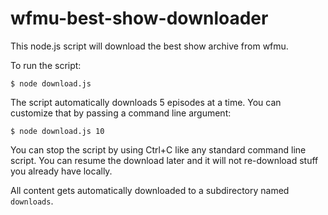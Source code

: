 # wfmu-best-show-downloader

This node.js script will download the best show archive from wfmu.

To run the script:

    $ node download.js

The script automatically downloads 5 episodes at a time. You can customize that by passing a command line argument:

    $ node download.js 10

You can stop the script by using Ctrl+C like any standard command line script. You can resume the download later and it will not re-download stuff you already have locally.

All content gets automatically downloaded to a subdirectory named `downloads`.
